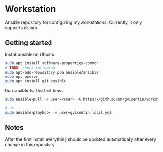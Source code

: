 # Workstation

Ansible repository for configuring my workstations. Currently, it only supports
`Ubuntu`.

## Getting started

Install ansible on Ubuntu.

```sh
sudo apt install software-properties-common
# TODO: check following
sudo apt-add-repository ppa:ansible/ansible
sudo apt update
sudo apt install git ansible
```

Run ansible for the first time.

```sh
sudo ansible-pull -e user=<user> -U https://github.com/gvicentin/workstation.git

# or
sudo ansible-playbook -e user=gvicentin local.yml
```

## Notes

After the first install everything should be updated automatically after every
change in this repository.
